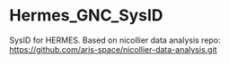 # Hermes_GNC_SysID
SysID for HERMES. Based on nicollier data analysis repo: https://github.com/aris-space/nicollier-data-analysis.git
